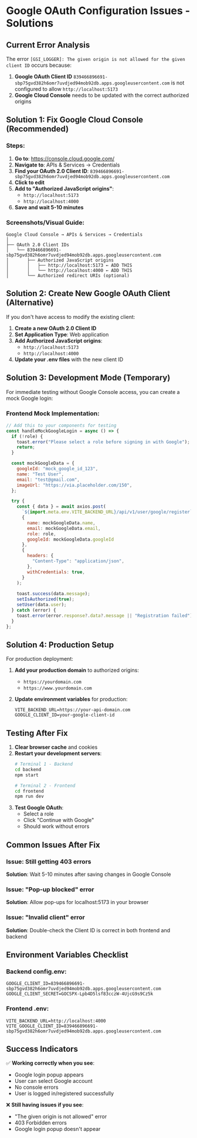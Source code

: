 # Google OAuth Configuration Issues - Solutions

## Current Error Analysis
The error `[GSI_LOGGER]: The given origin is not allowed for the given client ID` occurs because:

1. **Google OAuth Client ID** `839466896691-sbp75gvd382h6omr7uvdjed94mob92db.apps.googleusercontent.com` is not configured to allow `http://localhost:5173`
2. **Google Cloud Console** needs to be updated with the correct authorized origins

## Solution 1: Fix Google Cloud Console (Recommended)

### Steps:
1. **Go to**: https://console.cloud.google.com/
2. **Navigate to**: APIs & Services → Credentials
3. **Find your OAuth 2.0 Client ID**: `839466896691-sbp75gvd382h6omr7uvdjed94mob92db.apps.googleusercontent.com`
4. **Click to edit**
5. **Add to "Authorized JavaScript origins"**:
   - `http://localhost:5173`
   - `http://localhost:4000`
6. **Save and wait 5-10 minutes**

### Screenshots/Visual Guide:
```
Google Cloud Console → APIs & Services → Credentials
│
├── OAuth 2.0 Client IDs
│   └── 839466896691-sbp75gvd382h6omr7uvdjed94mob92db.apps.googleusercontent.com
│       ├── Authorized JavaScript origins
│       │   ├── http://localhost:5173 ← ADD THIS
│       │   └── http://localhost:4000 ← ADD THIS
│       └── Authorized redirect URIs (optional)
```

## Solution 2: Create New Google OAuth Client (Alternative)

If you don't have access to modify the existing client:

1. **Create a new OAuth 2.0 Client ID**
2. **Set Application Type**: Web application
3. **Add Authorized JavaScript origins**:
   - `http://localhost:5173`
   - `http://localhost:4000`
4. **Update your .env files** with the new client ID

## Solution 3: Development Mode (Temporary)

For immediate testing without Google Console access, you can create a mock Google login:

### Frontend Mock Implementation:
```javascript
// Add this to your components for testing
const handleMockGoogleLogin = async () => {
  if (!role) {
    toast.error("Please select a role before signing in with Google");
    return;
  }

  const mockGoogleData = {
    googleId: "mock_google_id_123",
    name: "Test User",
    email: "test@gmail.com",
    imageUrl: "https://via.placeholder.com/150",
  };

  try {
    const { data } = await axios.post(
      `${import.meta.env.VITE_BACKEND_URL}/api/v1/user/google/register`,
      { 
        name: mockGoogleData.name,
        email: mockGoogleData.email, 
        role: role,
        googleId: mockGoogleData.googleId 
      },
      {
        headers: {
          "Content-Type": "application/json",
        },
        withCredentials: true,
      }
    );
    
    toast.success(data.message);
    setIsAuthorized(true);
    setUser(data.user);
  } catch (error) {
    toast.error(error.response?.data?.message || "Registration failed");
  }
};
```

## Solution 4: Production Setup

For production deployment:

1. **Add your production domain** to authorized origins:
   - `https://yourdomain.com`
   - `https://www.yourdomain.com`

2. **Update environment variables** for production:
   ```
   VITE_BACKEND_URL=https://your-api-domain.com
   GOOGLE_CLIENT_ID=your-google-client-id
   ```

## Testing After Fix

1. **Clear browser cache** and cookies
2. **Restart your development servers**:
   ```bash
   # Terminal 1 - Backend
   cd backend
   npm start
   
   # Terminal 2 - Frontend  
   cd frontend
   npm run dev
   ```
3. **Test Google OAuth**:
   - Select a role
   - Click "Continue with Google"
   - Should work without errors

## Common Issues After Fix

### Issue: Still getting 403 errors
**Solution**: Wait 5-10 minutes after saving changes in Google Console

### Issue: "Pop-up blocked" error
**Solution**: Allow pop-ups for localhost:5173 in your browser

### Issue: "Invalid client" error
**Solution**: Double-check the Client ID is correct in both frontend and backend

## Environment Variables Checklist

### Backend config.env:
```
GOOGLE_CLIENT_ID=839466896691-sbp75gvd382h6omr7uvdjed94mob92db.apps.googleusercontent.com
GOOGLE_CLIENT_SECRET=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
```

### Frontend .env:
```
VITE_BACKEND_URL=http://localhost:4000
VITE_GOOGLE_CLIENT_ID=839466896691-sbp75gvd382h6omr7uvdjed94mob92db.apps.googleusercontent.com
```

## Success Indicators

✅ **Working correctly when you see**:
- Google login popup appears
- User can select Google account
- No console errors
- User is logged in/registered successfully

❌ **Still having issues if you see**:
- "The given origin is not allowed" error
- 403 Forbidden errors
- Google login popup doesn't appear
